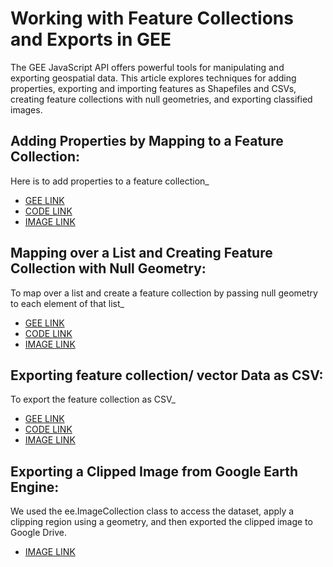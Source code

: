 # **Working with Feature Collections and Exports in GEE**

The GEE JavaScript API offers powerful tools for manipulating and exporting geospatial data. This article explores techniques for adding properties, exporting and importing features as Shapefiles and CSVs, creating feature collections with null geometries, and exporting classified images.
##  Adding Properties by Mapping to a Feature Collection:
Here is to add properties to a feature collection_
*   [GEE LINK](https://code.earthengine.google.com/5bf46b32ceac0f587d9d0f0eab98aabf)
*   [CODE LINK](https://github.com/Ashik-Abdullah-Chowdhury/Basic-GEE-Practice-7/blob/main/addProp_to_FC.js)
*   [IMAGE LINK](https://github.com/Ashik-Abdullah-Chowdhury/Basic-GEE-Practice-7/blob/main/addProp.png)

## Mapping over a List and Creating Feature Collection with Null Geometry:
To map over a list and create a feature collection by passing null geometry to each element of that list_
*   [GEE LINK](https://code.earthengine.google.com/880f850aa86fc91ee065d3f540579de0)
*   [CODE LINK](https://github.com/Ashik-Abdullah-Chowdhury/Basic-GEE-Practice-7/blob/main/List_to_FC.js)
*   [IMAGE LINK](https://github.com/Ashik-Abdullah-Chowdhury/Basic-GEE-Practice-7/blob/main/List_to_FC.png)

## Exporting feature collection/ vector Data as CSV:
To export the feature collection as CSV_
*  [GEE LINK](https://code.earthengine.google.com/769461662101ec1173bea03ddf4df12d) 
*  [CODE LINK](https://github.com/Ashik-Abdullah-Chowdhury/Basic-GEE-Practice-7/blob/main/FC_to_CSV.js) 
*  [IMAGE LINK](https://github.com/Ashik-Abdullah-Chowdhury/Basic-GEE-Practice-7/blob/main/FC_to_CSV.png)  

## Exporting a Clipped Image from Google Earth Engine:
We used the ee.ImageCollection class to access the dataset, apply a clipping region using a geometry, and then exported the clipped image to Google Drive.
*   [IMAGE LINK](https://github.com/Ashik-Abdullah-Chowdhury/Basic-GEE-Practice-7/blob/main/Boalkhali%20LULC.png)
